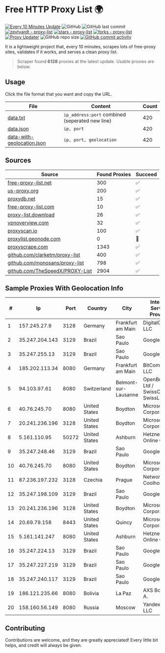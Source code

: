 
# Free HTTP Proxy List 🌍

[![Every 10 Minutes Update](https://github.com/mertguvencli/http-proxy-list/actions/workflows/main.yml/badge.svg?branch=main)](https://github.com/mertguvencli/http-proxy-list/actions/workflows/main.yml)
![GitHub](https://img.shields.io/github/license/mertguvencli/http-proxy-list)
![GitHub last commit](https://img.shields.io/github/last-commit/mertguvencli/http-proxy-list)
[![zevtyardt - proxy-list](https://img.shields.io/static/v1?label=zevtyardt&message=proxy-list&color=blue&logo=github)](https://github.com/zevtyardt/proxy-list "Go to GitHub repo")
[![stars - proxy-list](https://img.shields.io/github/stars/zevtyardt/proxy-list?style=social)](https://github.com/zevtyardt/proxy-list)
[![forks - proxy-list](https://img.shields.io/github/forks/zevtyardt/proxy-list?style=social)](https://github.com/zevtyardt/proxy-list)
[![Proxy Updater](https://github.com/zevtyardt/proxy-list/workflows/Proxy%20Updater/badge.svg)](https://github.com/zevtyardt/proxy-list/actions?query=workflow:"Proxy+Updater")
![GitHub repo size](https://img.shields.io/github/repo-size/zevtyardt/proxy-list)
[![GitHub commit activity](https://img.shields.io/github/commit-activity/m/zevtyardt/proxy-list?logo=commits)](https://github.com/zevtyardt/proxy-list/commits/main)

It is a lightweight project that, every 10 minutes, scrapes lots of free-proxy sites, validates if it works, and serves a clean proxy list.

> Scraper found **6128** proxies at the latest update. Usable proxies are below.

## Usage

Click the file format that you want and copy the URL.

|File|Content|Count|
|----|-------|-----|
|[data.txt](https://raw.githubusercontent.com/mertguvencli/http-proxy-list/main/proxy-list/data.txt)|`ip_address:port` combined (seperated new line)|420|
|[data.json](https://raw.githubusercontent.com/mertguvencli/http-proxy-list/main/proxy-list/data.json)|`ip, port`|420|
|[data-with-geolocation.json](https://raw.githubusercontent.com/mertguvencli/http-proxy-list/main/proxy-list/data-with-geolocation.json)|`ip, port, geolocation`|420|

## Sources

|Source|Found Proxies|Succeed|
|------|-------------|-------|
|[free-proxy-list.net](https://free-proxy-list.net)|300|✅|
|[us-proxy.org](https://www.us-proxy.org)|200|✅|
|[proxydb.net](http://proxydb.net)|15|✅|
|[free-proxy-list.com](https://free-proxy-list.com/?page=&port=&type%5B%5D=http&type%5B%5D=https&up_time=0&search=Search)|10|✅|
|[proxy-list.download](https://www.proxy-list.download/HTTP)|26|✅|
|[vpnoverview.com](https://vpnoverview.com/privacy/anonymous-browsing/free-proxy-servers)|32|✅|
|[proxyscan.io](https://www.proxyscan.io)|100|✅|
|[proxylist.geonode.com](https://proxylist.geonode.com/api/proxy-list?limit=300&page=1&sort_by=lastChecked&sort_type=desc&protocols=http,https)|0|🚫|
|[proxyscrape.com](https://api.proxyscrape.com/v2/?request=displayproxies&protocol=http&timeout=10000&country=all&ssl=all&anonymity=all)|1343|✅|
|[github.com/clarketm/proxy-list](https://raw.githubusercontent.com/clarketm/proxy-list/master/proxy-list-raw.txt)|400|✅|
|[github.com/monosans/proxy-list](https://raw.githubusercontent.com/monosans/proxy-list/main/proxies/http.txt)|798|✅|
|[github.com/TheSpeedX/PROXY-List](https://raw.githubusercontent.com/TheSpeedX/PROXY-List/master/http.txt)|2904|✅|


## Sample Proxies With Geolocation Info

|#|Ip|Port|Country|City|Internet Service Provider|
|-|--|----|-------|----|-------------------------|
|1|157.245.27.9|3128|Germany|Frankfurt am Main|DigitalOcean, LLC|
|2|35.247.204.143|3129|Brazil|Sao Paulo|Google LLC|
|3|35.247.255.13|3129|Brazil|Sao Paulo|Google LLC|
|4|185.202.113.34|8080|Germany|Frankfurt am Main|BitCommand LLC|
|5|94.103.97.61|8080|Switzerland|Belmont-sur-Lausanne|OpenBusiness Ltd / SwissCenter / SwissLink|
|6|40.76.245.70|8080|United States|Boydton|Microsoft Corporation|
|7|20.241.236.196|3128|United States|Boydton|Microsoft Corporation|
|8|5.161.110.95|50272|United States|Ashburn|Hetzner Online GmbH|
|9|35.247.248.46|3129|Brazil|Sao Paulo|Google LLC|
|10|40.76.245.70|8080|United States|Boydton|Microsoft Corporation|
|11|87.236.197.232|3128|Czechia|Prague|Network of Coolhousing|
|12|35.247.198.109|3129|Brazil|Sao Paulo|Google LLC|
|13|20.241.236.196|3128|United States|Boydton|Microsoft Corporation|
|14|20.69.79.158|8443|United States|Quincy|Microsoft Corporation|
|15|5.161.141.247|8080|United States|Ashburn|Hetzner Online GmbH|
|16|35.247.224.13|3129|Brazil|Sao Paulo|Google LLC|
|17|35.247.227.219|3129|Brazil|Sao Paulo|Google LLC|
|18|35.247.240.117|3129|Brazil|Sao Paulo|Google LLC|
|19|186.121.235.66|8080|Bolivia|La Paz|AXS Bolivia S. A.|
|20|158.160.56.149|8080|Russia|Moscow|Yandex.Cloud LLC|



## Contributing

Contributions are welcome, and they are greatly appreciated! Every
little bit helps, and credit will always be given.

